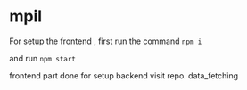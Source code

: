 # mpil

For setup the frontend , first run the command `npm i` 

and run `npm start`

frontend part done for setup backend visit repo. data_fetching
